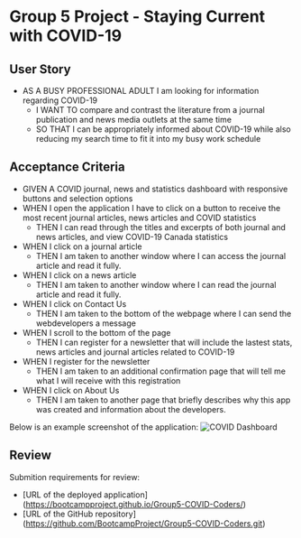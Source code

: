 # Group 5 Project - Staying Current with COVID-19

## User Story
* AS A BUSY PROFESSIONAL ADULT I am looking for information regarding COVID-19
  * I WANT TO compare and contrast the literature from a journal publication and news media outlets at the same time
  * SO THAT I can be appropriately informed about COVID-19 while also reducing my search time to fit it into my busy work schedule


## Acceptance Criteria
* GIVEN A COVID journal, news and statistics dashboard with responsive buttons and selection options
* WHEN I open the application I have to click on a button to receive the most recent journal articles, news articles and COVID statistics
  * THEN I can read through the titles and excerpts of both journal and news articles, and view COVID-19 Canada statistics
* WHEN I click on a journal article
  * THEN I am taken to another window where I can access the journal article and read it fully.
* WHEN I click on a news article
  * THEN I am taken to another window where I can read the journal article and read it fully.
* WHEN I click on Contact Us
  * THEN I am taken to the bottom of the webpage where I can send the webdevelopers a message
* WHEN I scroll to the bottom of the page
  * THEN I can register for a newsletter that will include the lastest stats, news articles and journal articles related to COVID-19
* WHEN I register for the newsletter
  * THEN I am taken to an additional confirmation page that will tell me what I will receive with this registration
* WHEN I click on About Us
  * THEN I am taken to another page that briefly describes why this app was created and information about the developers.


Below is an example screenshot of the application:
![COVID Dashboard](./assets/images/06-server-side-apis-homework-demo.png)


## Review
Submition requirements for review:

* [URL of the deployed application] (https://bootcampproject.github.io/Group5-COVID-Coders/)
* [URL of the GitHub repository] (https://github.com/BootcampProject/Group5-COVID-Coders.git)


